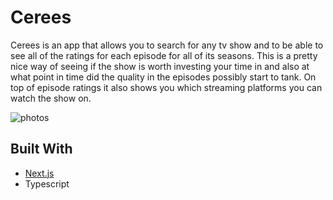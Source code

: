 # Cerees

Cerees is an app that allows you to search for any tv show and to be able to see all of the ratings for each episode for all of its seasons. This is a pretty nice way of seeing if the show is worth investing your time in and also at what point in time did the quality in the episodes possibly start to tank. On top of episode ratings it also shows you which streaming platforms you can watch the show on.

![photos](https://github.com/joey80/cerees/assets/3519112/a391335f-4d84-442c-9cac-b85261c9c573)

## Built With

- [Next.js](https://nextjs.org/)
- Typescript
